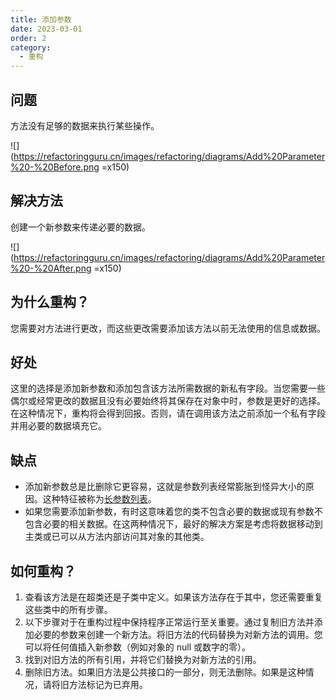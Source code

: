 ```yaml
---
title: 添加参数
date: 2023-03-01
order: 2
category:
  - 重构
---
```


## 问题

方法没有足够的数据来执行某些操作。

![](https://refactoringguru.cn/images/refactoring/diagrams/Add%20Parameter%20-%20Before.png =x150)

## 解决方法

创建一个新参数来传递必要的数据。

![](https://refactoringguru.cn/images/refactoring/diagrams/Add%20Parameter%20-%20After.png =x150)

## 为什么重构？

您需要对方法进行更改，而这些更改需要添加该方法以前无法使用的信息或数据。

## 好处

这里的选择是添加新参数和添加包含该方法所需数据的新私有字段。当您需要一些偶尔或经常更改的数据且没有必要始终将其保存在对象中时，参数是更好的选择。在这种情况下，重构将会得到回报。否则，请在调用该方法之前添加一个私有字段并用必要的数据填充它。

## 缺点

- 添加新参数总是比删除它更容易，这就是参数列表经常膨胀到怪异大小的原因。这种特征被称为[长参数列表](../../code-smells/bloaters/long-parameter-list.md)。
- 如果您需要添加新参数，有时这意味着您的类不包含必要的数据或现有参数不包含必要的相关数据。在这两种情况下，最好的解决方案是考虑将数据移动到主类或已可以从方法内部访问其对象的其他类。

## 如何重构？

1. 查看该方法是在超类还是子类中定义。如果该方法存在于其中，您还需要重复这些类中的所有步骤。
2. 以下步骤对于在重构过程中保持程序正常运行至关重要。通过复制旧方法并添加必要的参数来创建一个新方法。将旧方法的代码替换为对新方法的调用。您可以将任何值插入新参数（例如对象的 null 或数字的零）。
3. 找到对旧方法的所有引用，并将它们替换为对新方法的引用。
4. 删除旧方法。如果旧方法是公共接口的一部分，则无法删除。如果是这种情况，请将旧方法标记为已弃用。